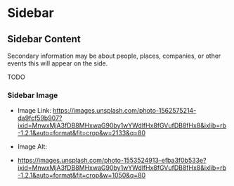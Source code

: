 # Sidebar

## Sidebar Content

Secondary information may be about people, places, companies, or other events this will appear on the side.

TODO

### Sidebar Image

* Image Link: 
https://images.unsplash.com/photo-1562575214-da9fcf59b907?ixid=MnwxMjA3fDB8MHxwaG90by1wYWdlfHx8fGVufDB8fHx8&ixlib=rb-1.2.1&auto=format&fit=crop&w=2133&q=80

* Image Alt:
* https://images.unsplash.com/photo-1553524913-efba3f0b533e?ixid=MnwxMjA3fDB8MHxwaG90by1wYWdlfHx8fGVufDB8fHx8&ixlib=rb-1.2.1&auto=format&fit=crop&w=1050&q=80


